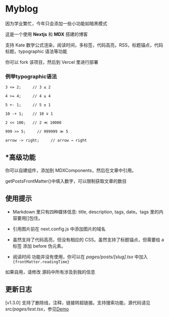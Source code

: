 # Myblog

因为学业繁忙，今年只会添加一些小功能如暗黑模式

这是一个使用 **Nextjs** 和 **MDX** 搭建的博客

支持 Kate 数学公式渲染，阅读时间，多标签，代码高亮，RSS，标题锚点，代码标题，typographic 语法等功能

你可以 fork 该项目，然后到 Vercel 里进行部署

### 例举**typographic**语法

```shell
3 <= 2;     // 3 ≤ 2

4 >= 4;     // 4 ≥ 4

5 +- 1;     // 5 ± 1

10 -+ 1;    // 10 ∓ 1

2 << 100;   // 2 ≪ 10000

999 >> 5;     // 999999 ≫ 5

arrow -> right;     // arrow → right
```

## \*高级功能

你可以自建组件，添加到 MDXComponents，然后在文章中引用。

getPostsFrontMatter()中填入数字，可以限制获取文章的数目

## 使用提示

- Markdown 里只有四种媒体信息: title, description, tags, date。tags 里的内容要用[]包住。

- 引用图片前在 next.config.js 中添加图片的域名

- 虽然支持了代码高亮，但没有相应的 CSS。虽然支持了标题锚点，但需要给 a 标签 添加 before 伪元素。

- 阅读时间 功能并没有使用，你可以在 _pages/posts/[slug].tsx_ 中加入 `{frontMatter.readingTime}`

如果自用，请修改 源码中所有涉及到我的信息

## 更新日志

[v1.3.0] 支持了删除线，注释，链接转超链接。支持搜索功能，源代码请见 _src/pages/test.tsx_，参见[Demo](https://blog.wll.moe/test)
